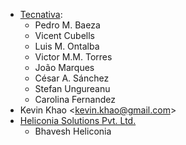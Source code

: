   - [Tecnativa](https://www.tecnativa.com):
      - Pedro M. Baeza
      - Vicent Cubells
      - Luis M. Ontalba
      - Victor M.M. Torres
      - João Marques
      - César A. Sánchez
      - Stefan Ungureanu
      - Carolina Fernandez
  - Kevin Khao \<<kevin.khao@gmail.com>\>
- [Heliconia Solutions Pvt. Ltd.](https://www.heliconia.io)
  - Bhavesh Heliconia
